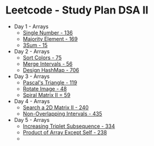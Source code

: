 # Leetcode - Study Plan DSA II

* Day 1 - Arrays
  * [Single Number - 136](https://leetcode.com/problems/single-number/)
  * [Majority Element - 169](https://leetcode.com/problems/majority-element/)
  * [3Sum - 15](https://leetcode.com/problems/3sum/)
* Day 2 - Arrays
  * [Sort Colors - 75](https://leetcode.com/problems/sort-colors/)
  * [Merge Intervals - 56](https://leetcode.com/problems/merge-intervals/)
  * [Design HashMap - 706](https://leetcode.com/problems/design-hashmap/)
* Day 3 - Arrays
  * [Pascal's Triangle - 119](https://leetcode.com/problems/pascals-triangle-ii/)
  * [Rotate Image - 48](https://leetcode.com/problems/rotate-image/)
  * [Spiral Matrix II = 59](https://leetcode.com/problems/spiral-matrix-ii/)
* Day 4 - Arrays
  * [Search a 2D Matrix II - 240](https://leetcode.com/problems/search-a-2d-matrix-ii/)
  * [Non-Overlapping Intervals - 435 ](https://leetcode.com/problems/non-overlapping-intervals/)
* Day 5 - Arrays
  * [Increasing Triplet Subsequence - 334](https://hbr.org/2021/10/7-questions-to-ask-your-new-boss)
  * [Product of Array Except Self - 238](https://leetcode.com/problems/product-of-array-except-self/)
  *
